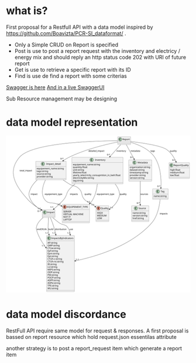 # what is?
First proposal for a Restfull API with a data model inspired by https://github.com/Boavizta/PCR-SI_dataformat/  .
* Only a Simple CRUD on Report is specified  
*    Post is use to post a report request  with the inventory and electricy / energy mix and should reply  an http status code 202  with  URI  of future report
*    Get is use to retrieve a specific report with its ID
*    Find is use de find a report with some criterias  

[Swagger is here](./swagger.yaml)
[And in a live SwaggerUI ](https://petstore.swagger.io/?url=https://petstore.swagger.io/v2/swagger.yaml)

Sub Resource management may be designing

# data model representation
![class_diagrams](./data_model.svg)

# data model discordance

RestFull API require  same  model  for request &  responses.
A first  proposal is bassed on  report resource  which hold request.json  essentilas attribute

another strategy is to post a report_request item which generate  a report item  
